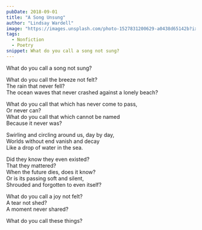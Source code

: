 ```yaml
---
pubDate: 2018-09-01
title: "A Song Unsung"
author: "Lindsay Wardell"
image: "https://images.unsplash.com/photo-1527831200629-a0438d65142b?ixlib=rb-1.2.1&ixid=MnwxMjA3fDB8MHxwaG90by1wYWdlfHx8fGVufDB8fHx8&auto=format&fit=crop&w=2340&q=80"
tags:
  - Nonfiction
  - Poetry
snippet: What do you call a song not sung?
---
```

What do you call a song not sung?

What do you call the breeze not felt? <br />
The rain that never fell? <br />
The ocean waves that never crashed against a lonely beach? <br />

What do you call that which has never come to pass, <br />
Or never can? <br />
What do you call that which cannot be named <br />
Because it never was? <br />

Swirling and circling around us, day by day, <br />
Worlds without end vanish and decay <br />
Like a drop of water in the sea. <br />

Did they know they even existed? <br />
That they mattered? <br />
When the future dies, does it know? <br />
Or is its passing soft and silent, <br />
Shrouded and forgotten to even itself? <br />

What do you call a joy not felt? <br />
A tear not shed? <br />
A moment never shared? <br />

What do you call these things?